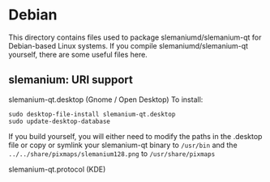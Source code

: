 
Debian
====================
This directory contains files used to package slemaniumd/slemanium-qt
for Debian-based Linux systems. If you compile slemaniumd/slemanium-qt yourself, there are some useful files here.

## slemanium: URI support ##


slemanium-qt.desktop  (Gnome / Open Desktop)
To install:

	sudo desktop-file-install slemanium-qt.desktop
	sudo update-desktop-database

If you build yourself, you will either need to modify the paths in
the .desktop file or copy or symlink your slemanium-qt binary to `/usr/bin`
and the `../../share/pixmaps/slemanium128.png` to `/usr/share/pixmaps`

slemanium-qt.protocol (KDE)

